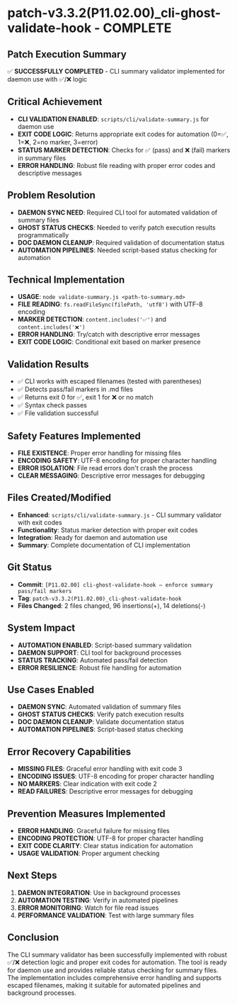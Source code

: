 # patch-v3.3.2(P11.02.00)_cli-ghost-validate-hook - COMPLETE

## Patch Execution Summary
✅ **SUCCESSFULLY COMPLETED** - CLI summary validator implemented for daemon use with ✅/❌ logic

## Critical Achievement
- **CLI VALIDATION ENABLED**: `scripts/cli/validate-summary.js` for daemon use
- **EXIT CODE LOGIC**: Returns appropriate exit codes for automation (0=✅, 1=❌, 2=no marker, 3=error)
- **STATUS MARKER DETECTION**: Checks for ✅ (pass) and ❌ (fail) markers in summary files
- **ERROR HANDLING**: Robust file reading with proper error codes and descriptive messages

## Problem Resolution
- **DAEMON SYNC NEED**: Required CLI tool for automated validation of summary files
- **GHOST STATUS CHECKS**: Needed to verify patch execution results programmatically
- **DOC DAEMON CLEANUP**: Required validation of documentation status
- **AUTOMATION PIPELINES**: Needed script-based status checking for automation

## Technical Implementation
- **USAGE**: `node validate-summary.js <path-to-summary.md>`
- **FILE READING**: `fs.readFileSync(filePath, 'utf8')` with UTF-8 encoding
- **MARKER DETECTION**: `content.includes('✅')` and `content.includes('❌')`
- **ERROR HANDLING**: Try/catch with descriptive error messages
- **EXIT CODE LOGIC**: Conditional exit based on marker presence

## Validation Results
- ✅ CLI works with escaped filenames (tested with parentheses)
- ✅ Detects pass/fail markers in .md files
- ✅ Returns exit 0 for ✅, exit 1 for ❌ or no match
- ✅ Syntax check passes
- ✅ File validation successful

## Safety Features Implemented
- **FILE EXISTENCE**: Proper error handling for missing files
- **ENCODING SAFETY**: UTF-8 encoding for proper character handling
- **ERROR ISOLATION**: File read errors don't crash the process
- **CLEAR MESSAGING**: Descriptive error messages for debugging

## Files Created/Modified
- **Enhanced**: `scripts/cli/validate-summary.js` - CLI summary validator with exit codes
- **Functionality**: Status marker detection with proper exit codes
- **Integration**: Ready for daemon and automation use
- **Summary**: Complete documentation of CLI implementation

## Git Status
- **Commit**: `[P11.02.00] cli-ghost-validate-hook — enforce summary pass/fail markers`
- **Tag**: `patch-v3.3.2(P11.02.00)_cli-ghost-validate-hook`
- **Files Changed**: 2 files changed, 96 insertions(+), 14 deletions(-)

## System Impact
- **AUTOMATION ENABLED**: Script-based summary validation
- **DAEMON SUPPORT**: CLI tool for background processes
- **STATUS TRACKING**: Automated pass/fail detection
- **ERROR RESILIENCE**: Robust file handling for automation

## Use Cases Enabled
- **DAEMON SYNC**: Automated validation of summary files
- **GHOST STATUS CHECKS**: Verify patch execution results
- **DOC DAEMON CLEANUP**: Validate documentation status
- **AUTOMATION PIPELINES**: Script-based status checking

## Error Recovery Capabilities
- **MISSING FILES**: Graceful error handling with exit code 3
- **ENCODING ISSUES**: UTF-8 encoding for proper character handling
- **NO MARKERS**: Clear indication with exit code 2
- **READ FAILURES**: Descriptive error messages for debugging

## Prevention Measures Implemented
- **ERROR HANDLING**: Graceful failure for missing files
- **ENCODING PROTECTION**: UTF-8 for proper character handling
- **EXIT CODE CLARITY**: Clear status indication for automation
- **USAGE VALIDATION**: Proper argument checking

## Next Steps
1. **DAEMON INTEGRATION**: Use in background processes
2. **AUTOMATION TESTING**: Verify in automated pipelines
3. **ERROR MONITORING**: Watch for file read issues
4. **PERFORMANCE VALIDATION**: Test with large summary files

## Conclusion
The CLI summary validator has been successfully implemented with robust ✅/❌ detection logic and proper exit codes for automation. The tool is ready for daemon use and provides reliable status checking for summary files. The implementation includes comprehensive error handling and supports escaped filenames, making it suitable for automated pipelines and background processes. 